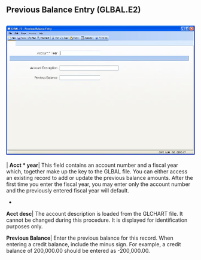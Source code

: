 ## Previous Balance Entry (GLBAL.E2)
<PageHeader />

##

![](./GLBAL-E2-1.jpg)

| **Acct * year**|  This field contains an account number and a fiscal year
which, together make up the key to the GLBAL file. You can either access an
existing record to add or update the previous balance amounts. After the first
time you enter the fiscal year, you may enter only the account number and the
previously entered fiscal year will default.

-  
**Acct desc**|  The account description is loaded from the GLCHART file. It
cannot be changed during this procedure. It is displayed for identification
purposes only.

**Previous Balance**|  Enter the previous balance for this record. When
entering a credit balance, include the minus sign. For example, a credit
balance of 200,000.00 should be entered as -200,000.00.


<badge text= "Version 8.10.57 " vertical="middle" />

<PageFooter />
